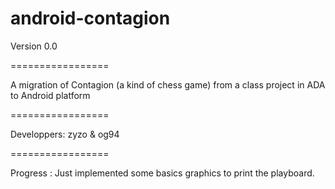 android-contagion
=================

Version 0.0

=================

A migration of Contagion (a kind of chess game) from a class project in ADA to Android platform

=================

Developpers: zyzo & og94
        
=================

Progress : 
   Just implemented some basics graphics to print the playboard.

